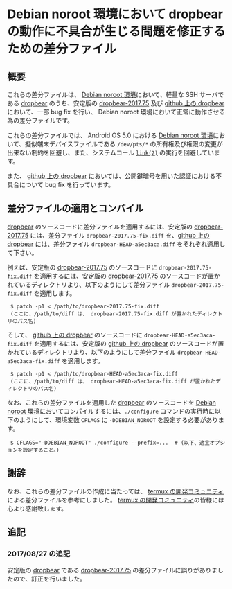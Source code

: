 # Debian noroot 環境において dropbear の動作に不具合が生じる問題を修正するための差分ファイル

## 概要

これらの差分ファイルは、 [Debian noroot 環境][DBNR]において、軽量な SSH サーバである [dropbear][DROP] のうち、安定版の [dropbear-2017.75][DR17] 及び [github 上の dropbear][DRRP] において、一部 bug fix を行い、 Debian noroot 環境において正常に動作させる為の差分ファイルです。

これらの差分ファイルでは、 Android OS 5.0 における [Debian noroot 環境][DBNR]において、擬似端末デバイスファイルである ```/dev/pts/*``` の所有権及び権限の変更が出来ない制約を回避し、また、システムコール [```link(2)```][LINK] の実行を回避しています。

また、 [github 上の dropbear][DRRP] においては、公開鍵暗号を用いた認証における不具合について bug fix を行っています。

## 差分ファイルの適用とコンパイル

[dropbear][DROP] のソースコードに差分ファイルを適用するには、安定版の [dropbear-2017.75][DR17] には、差分ファイル ```dropbear-2017.75-fix.diff``` を、[github 上の dropbear][DRRP] には、差分ファイル ```dropbear-HEAD-a5ec3aca.diff``` をそれぞれ適用して下さい。

例えば、安定版の [dropbear-2017.75][DR17] のソースコードに ```dropbear-2017.75-fix.diff``` を適用するには、安定版の [dropbear-2017.75][DR17] のソースコードが置かれているディレクトリより、以下のようにして差分ファイル ```dropbear-2017.75-fix.diff``` を適用します。

```
 $ patch -p1 < /path/to/dropbear-2017.75-fix.diff
 (ここに、/path/to/diff は、 dropbear-2017.75-fix.diff が置かれたディレクトリのパス名)
```
そして、 [github 上の dropbear][DRRP] のソースコードに ```dropbear-HEAD-a5ec3aca-fix.diff``` を適用するには、安定版の [github 上の dropbear][DRRP] のソースコードが置かれているディレクトリより、以下のようにして差分ファイル ```dropbear-HEAD-a5ec3aca-fix.diff``` を適用します。

```
 $ patch -p1 < /path/to/dropbear-HEAD-a5ec3aca-fix.diff
 (ここに、/path/to/diff は、 dropbear-HEAD-a5ec3aca-fix.diff が置かれたディレクトリのパス名)
```

なお、これらの差分ファイルを適用した [dropbear][DROP] のソースコードを [Debian noroot 環境][DBNR]においてコンパイルするには、```./configure``` コマンドの実行時に以下のようにして、環境変数 ```CFLAGS``` に ```-DDEBIAN_NOROOT``` を設定する必要があります。

```
 $ CFLAGS="-DDEBIAN_NOROOT" ./configure --prefix=...  # (以下、適宜オプションを設定すること。)
```

## 謝辞

なお、これらの差分ファイルの作成に当たっては、 [termux の開発コミュニティ][TERM] による差分ファイルを参考にしました。 [termux の開発コミュニティ][TERM]の皆様には心より感謝致します。

## 追記

### 2017/08/27 の追記

安定版の [dropbear][DROP] である [dropbear-2017.75][DR17] の差分ファイルに誤りがありましたので、訂正を行いました。

<!-- 外部リンク一覧 -->

[DBNR]:https://play.google.com/store/apps/details?id=com.cuntubuntu&hl=ja
[DROP]:https://matt.ucc.asn.au/dropbear/dropbear.html
[DR17]:https://matt.ucc.asn.au/dropbear/releases/dropbear-2017.75.tar.bz2
[LINK]:http://man7.org/linux/man-pages/man2/link.2.html
[DRRP]:https://github.com/mkj/dropbear
[TERM]:https://termux.com/